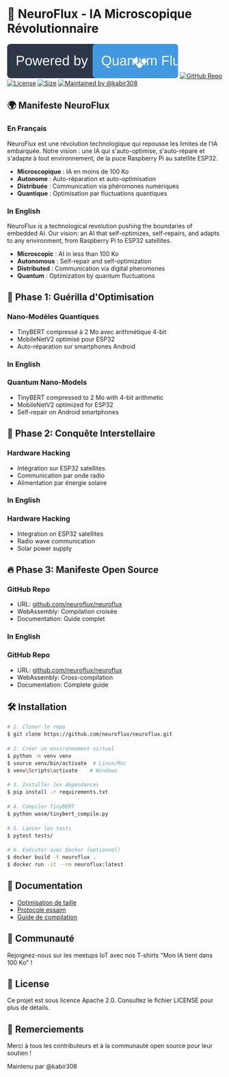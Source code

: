 # 🌟 NeuroFlux - IA Microscopique Révolutionnaire

[![Powered by Quantum Fluctuations](docs/assets/quantum_fluctuations_badge.svg)](https://github.com/neuroflux/neuroflux)
[![GitHub Repo](https://img.shields.io/github/stars/neuroflux/neuroflux?style=social)](https://github.com/neuroflux/neuroflux)
[![License](https://img.shields.io/badge/License-Apache%202.0-blue.svg)](LICENSE)
[![Size](https://img.shields.io/badge/Size-<100KB-green.svg)](docs/size_optimization.md)
[![Maintained by @kabir308](https://img.shields.io/badge/maintained%20by-%40kabir308-blue.svg)](https://github.com/kabir308)

## 🌍 Manifeste NeuroFlux

### En Français

NeuroFlux est une révolution technologique qui repousse les limites de l'IA embarquée. Notre vision : une IA qui s'auto-optimise, s'auto-répare et s'adapte à tout environnement, de la puce Raspberry Pi au satellite ESP32.

- **Microscopique** : IA en moins de 100 Ko
- **Autonome** : Auto-réparation et auto-optimisation
- **Distribuée** : Communication via phéromones numériques
- **Quantique** : Optimisation par fluctuations quantiques

### In English

NeuroFlux is a technological revolution pushing the boundaries of embedded AI. Our vision: an AI that self-optimizes, self-repairs, and adapts to any environment, from Raspberry Pi to ESP32 satellites.

- **Microscopic** : AI in less than 100 Ko
- **Autonomous** : Self-repair and self-optimization
- **Distributed** : Communication via digital pheromones
- **Quantum** : Optimization by quantum fluctuations

## 🚀 Phase 1: Guérilla d'Optimisation

### Nano-Modèles Quantiques
- TinyBERT compressé à 2 Mo avec arithmétique 4-bit
- MobileNetV2 optimisé pour ESP32
- Auto-réparation sur smartphones Android

### In English

### Quantum Nano-Models
- TinyBERT compressed to 2 Mo with 4-bit arithmetic
- MobileNetV2 optimized for ESP32
- Self-repair on Android smartphones

## 🌌 Phase 2: Conquête Interstellaire

### Hardware Hacking
- Intégration sur ESP32 satellites
- Communication par onde radio
- Alimentation par énergie solaire

### In English

### Hardware Hacking
- Integration on ESP32 satellites
- Radio wave communication
- Solar power supply

## 🔥 Phase 3: Manifeste Open Source

### GitHub Repo
- URL: [github.com/neuroflux/neuroflux](https://github.com/neuroflux/neuroflux)
- WebAssembly: Compilation croisée
- Documentation: Guide complet

### In English

### GitHub Repo
- URL: [github.com/neuroflux/neuroflux](https://github.com/neuroflux/neuroflux)
- WebAssembly: Cross-compilation
- Documentation: Complete guide

## 🛠️ Installation

```bash
# 1. Cloner le repo
$ git clone https://github.com/neuroflux/neuroflux.git

# 2. Créer un environnement virtuel
$ python -m venv venv
$ source venv/bin/activate  # Linux/Mac
$ venv\Scripts\activate    # Windows

# 3. Installer les dépendances
$ pip install -r requirements.txt

# 4. Compiler TinyBERT
$ python wasm/tinybert_compile.py

# 5. Lancer les tests
$ pytest tests/

# 6. Exécuter avec Docker (optionnel)
$ docker build -t neuroflux .
$ docker run -it --rm neuroflux:latest
```

## 📝 Documentation

- [Optimisation de taille](docs/size_optimization.md)
- [Protocole essaim](docs/swarm_protocol.md)
- [Guide de compilation](docs/compilation_guide.md)

## 🤝 Communauté

Rejoignez-nous sur les meetups IoT avec nos T-shirts "Mon IA tient dans 100 Ko" !

## 📄 License

Ce projet est sous licence Apache 2.0. Consultez le fichier LICENSE pour plus de détails.

## 🙏 Remerciements

Merci à tous les contributeurs et à la communauté open source pour leur soutien !

Maintenu par @kabir308
